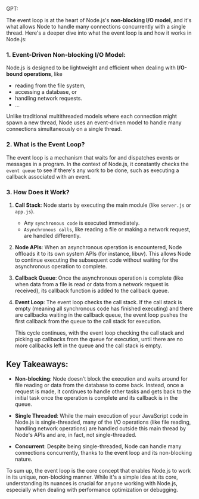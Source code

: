 GPT:

The event loop is at the heart of Node.js's **non-blocking I/O model**, and it's what allows Node to handle many connections concurrently with a single thread. Here's a deeper dive into what the event loop is and how it works in Node.js:

### 1. Event-Driven Non-blocking I/O Model:

Node.js is designed to be lightweight and efficient when dealing with **I/O-bound operations**, like 

+ reading from the file system, 
+ accessing a database, or
+  handling network requests. 
+ ...

Unlike traditional multithreaded models where each connection might spawn a new thread, Node uses an event-driven model to handle many connections simultaneously on a single thread.

### 2. What is the Event Loop?

The event loop is a mechanism that waits for and dispatches events or messages in a program. In the context of Node.js, it constantly checks the `event queue` to see if there's any work to be done, such as executing a callback associated with an event.

### 3. How Does it Work?

1. **Call Stack**: Node starts by executing the main module (like `server.js` or `app.js`). 

   + Any `synchronous code` is executed immediately. 
   + `Asynchronous calls`, like reading a file or making a network request, are handled differently.

2. **Node APIs**: When an asynchronous operation is encountered, Node offloads it to its own system APIs (for instance, libuv). This allows Node to continue executing the subsequent code without waiting for the asynchronous operation to complete.

3. **Callback Queue**: Once the asynchronous operation is complete (like when data from a file is read or data from a network request is received), its callback function is added to the callback queue. 

4. **Event Loop**: The event loop checks the call stack. If the call stack is empty (meaning all synchronous code has finished executing) and there are callbacks waiting in the callback queue, the event loop pushes the first callback from the queue to the call stack for execution.

   This cycle continues, with the event loop checking the call stack and picking up callbacks from the queue for execution, until there are no more callbacks left in the queue and the call stack is empty.



## Key Takeaways:

- **Non-blocking**: Node doesn’t block the execution and waits around for file reading or data from the database to come back. Instead, once a request is made, it continues to handle other tasks and gets back to the initial task once the operation is complete and its callback is in the queue.

- **Single Threaded**: While the main execution of your JavaScript code in Node.js is single-threaded, many of the I/O operations (like file reading, handling network operations) are handled outside this main thread by Node's APIs and are, in fact, not single-threaded.

- **Concurrent**: Despite being single-threaded, Node can handle many connections concurrently, thanks to the event loop and its non-blocking nature.

To sum up, the event loop is the core concept that enables Node.js to work in its unique, non-blocking manner. While it's a simple idea at its core, understanding its nuances is crucial for anyone working with Node.js, especially when dealing with performance optimization or debugging.